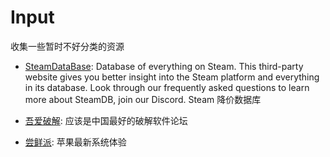 # Input

收集一些暂时不好分类的资源

- [SteamDataBase](https://steamdb.info/): Database of everything on Steam.
This third-party website gives you better insight into the Steam platform and everything in its database.
Look through our frequently asked questions to learn more about SteamDB, join our Discord.
Steam 降价数据库

- [吾爱破解](https://www.52pojie.cn/): 应该是中国最好的破解软件论坛
- [尝鲜派](https://www.betahub.cn/): 苹果最新系统体验
